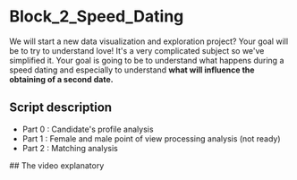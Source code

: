 # Block_2_Speed_Dating

We will start a new data visualization and exploration project? Your goal will be to try to understand love! 
It's a very complicated subject so we've simplified it.
Your goal is going to be to understand what happens during a speed dating and especially to understand **what will influence the obtaining of a second date.**

## Script description

- Part 0 : Candidate's profile analysis
- Part 1 : Female and male point of view processing analysis (not ready)
- Part 2 : Matching analysis

## The video explanatory
